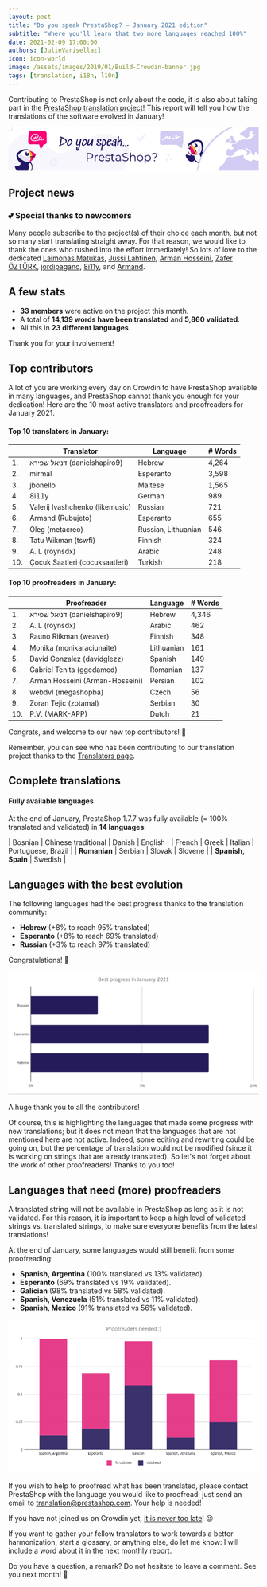 ```yaml
---
layout: post
title: "Do you speak PrestaShop? – January 2021 edition"
subtitle: "Where you'll learn that two more languages reached 100%"
date: 2021-02-09 17:00:00
authors: [JulieVarisellaz]
icon: icon-world
image: /assets/images/2019/01/Build-Crowdin-banner.jpg
tags: [translation, i18n, l10n]
---
```


Contributing to PrestaShop is not only about the code, it is also about taking part in the [PrestaShop translation project](https://crowdin.com/project/prestashop-official)! This report will tell you how the translations of the software evolved in January!

![Crowdin Monthly banner](/assets/images/2019/01/Build-Crowdin-banner.jpg)

## Project news

### :two_hearts: Special thanks to newcomers  

Many people subscribe to the project(s) of their choice each month, but not so many start translating straight away. For that reason, we would like to thank the ones who rushed into the effort immediately! So lots of love to the dedicated [Laimonas Matukas](https://crowdin.com/profile/lmatukas), [Jussi Lahtinen](https://crowdin.com/profile/j-lahtinen), [Arman Hosseini](https://crowdin.com/profile/Arman-Hosseini), [Zafer ÖZTÜRK](https://crowdin.com/profile/PrestaTurk), [jordipagano](https://crowdin.com/profile/jordipagano), [8i11y](https://crowdin.com/profile/8i11y), and [Armand](https://crowdin.com/profile/rubujeto/activity). 

## A few stats
 
* **33 members** were active on the project this month.
* A total of **14,139 words have been translated** and **5,860 validated**.
* All this in **23 different languages**.
 
Thank you for your involvement!

## Top contributors
 
A lot of you are working every day on Crowdin to have PrestaShop available in many languages, and PrestaShop cannot thank you enough for your dedication! Here are the 10 most active translators and proofreaders for January 2021.
 
#### Top 10 translators in January:
 
| |Translator | Language | # Words
|-|---------- | -------- | ----------------
| 1. | ‫דניאל שפירא‬‎ (danielshapiro9) | Hebrew | 4,264
| 2. | mirmal | Esperanto | 3,598
| 3. | jbonello | Maltese | 1,565
| 4. | 8i11y | German | 989
| 5. | Valerij Ivashchenko (likemusic) | Russian | 721
| 6. | Armand (Rubujeto) | Esperanto | 655
| 7. | Oleg (metacreo) | Russian, Lithuanian | 546
| 8. | Tatu Wikman (tswfi) | Finnish | 324
| 9. | A. L (roynsdx) | Arabic | 248
| 10. | Çocuk Saatleri (cocuksaatleri) | Turkish | 218
 
#### Top 10 proofreaders in January:
 
| | Proofreader | Language | # Words
|-| ---------- | -------- | ----------------
| 1. | ‫דניאל שפירא‬‎ (danielshapiro9) | Hebrew | 4,346
| 2. | A. L (roynsdx) | Arabic | 462
| 3. | Rauno Riikman (weaver) | Finnish | 348
| 4. | Monika (monikaraciunaite) | Lithuanian | 161
| 5. | David Gonzalez (davidglezz) | Spanish | 149
| 6. | Gabriel Tenita (ggedamed) | Romanian | 137
| 7. | Arman Hosseini (Arman-Hosseini) | Persian | 102
| 8. | webdvl (megashopba) | Czech | 56
| 9. | Zoran Tejic (zotamal) | Serbian | 30
| 10. | P.V. (MARK-APP) | Dutch | 21
 
Congrats, and welcome to our new top contributors! :clap:
 
Remember, you can see who has been contributing to our translation project thanks to the [Translators page](https://translators.prestashop.com/).
 
## Complete translations
 
#### Fully available languages
 
At the end of January, PrestaShop 1.7.7 was fully available (= 100% translated and validated) in **14 languages**:
 
| Bosnian | Chinese traditional | Danish | English |
| French | Greek | Italian | Portuguese, Brazil |
| **Romanian** | Serbian | Slovak | Slovene | 
| **Spanish, Spain** | Swedish |

## Languages with the best evolution

The following languages had the best progress thanks to the translation community:
 
* **Hebrew** (+8% to reach 95% translated) 
* **Esperanto** (+8% to reach 69% translated)
* **Russian** (+3% to reach 97% translated)

Congratulations! :muscle:
 
![Best translation progress for January 2021](/assets/images/2021/02/build-crowdin-progress-jan21.png)

A huge thank you to all the contributors!
 
Of course, this is highlighting the languages that made some progress with new translations; but it does not mean that the languages that are not mentioned here are not active. Indeed, some editing and rewriting could be going on, but the percentage of translation would not be modified (since it is working on strings that are already translated). So let's not forget about the work of other proofreaders! Thanks to you too!
 
## Languages that need (more) proofreaders
 
A translated string will not be available in PrestaShop as long as it is not validated. For this reason, it is important to keep a high level of validated strings vs. translated strings, to make sure everyone benefits from the latest translations!
 
At the end of January, some languages would still benefit from some proofreading:
 
* **Spanish, Argentina** (100% translated vs 13% validated).
* **Esperanto** (69% translated vs 19% validated).
* **Galician** (98% translated vs 58% validated).
* **Spanish, Venezuela** (51% translated vs 11% validated).
* **Spanish, Mexico** (91% translated vs 56% validated). 

![Languages that need proofreading](/assets/images/2021/02/build-crowdin-proofreading-jan21.png)
 
If you wish to help to proofread what has been translated, please contact PrestaShop with the language you would like to proofread: just send an email to translation@prestashop.com. Your help is needed!
 
If you have not joined us on Crowdin yet, [it is never too late](https://crowdin.com/project/prestashop-official)! :wink:
 
If you want to gather your fellow translators to work towards a better harmonization, start a glossary, or anything else, do let me know: I will include a word about it in the next monthly report.
 
Do you have a question, a remark? Do not hesitate to leave a comment. See you next month! :raising_hand:

